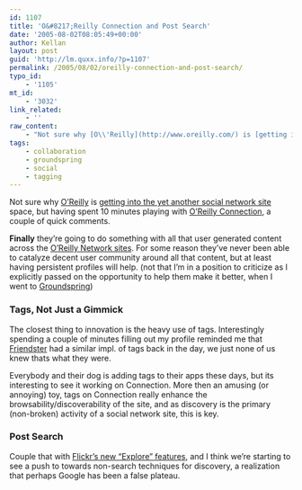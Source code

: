 ```yaml
---
id: 1107
title: 'O&#8217;Reilly Connection and Post Search'
date: '2005-08-02T08:05:49+00:00'
author: Kellan
layout: post
guid: 'http://lm.quxx.info/?p=1107'
permalink: /2005/08/02/oreilly-connection-and-post-search/
typo_id:
    - '1105'
mt_id:
    - '3032'
link_related:
    - ''
raw_content:
    - "Not sure why [O\\'Reilly](http://www.oreilly.com/) is [getting into the yet another social network site](http://radar.oreilly.com/archives/2005/08/oreilly_connect.html) space, but having spent 10 minutes playing with [O\\'Reilly Connection](http://connection.oreilly.com/), a couple of quick comments.  \n\n**Finally** they\\'re going to do something with all that user generated content across the [O\\'Reilly Network sites](http://www.oreillynet.com/).  For some reason they\\'ve never been able to catalyze decent user community around all that content, but at least having persistent profiles will help. (not that I\\'m in a position to criticize as I explicitly passed on the opportunity to help them make it better, when I went to [Groundspring](http://groundspring.org))\n\n### Tags, Not Just a Gimmick\n\nThe closest thing to innovation is the heavy use of tags.  Interestingly spending a couple of minutes filling out my profile reminded me that [Friendster](http://www.friendster.com/) had a similar impl. of tags back in the day, we just none of us knew thats what they were.\n\nEverybody and their dog is adding tags to their apps these days, but its interesting to see it working on Connection.  More then an amusing (or annoying) toy, tags on Connection really enhance the browsability/discoverability of the site, and as discovery is the primary (non-broken) activity of a social network site, this is key.\n\n### Post  Search\n\nCouple that with [Flickr\\'s new \\\"Explore\\\" features](http://flickr.com/explore/), and I think we\\'re starting to see a push to towards non-search techniques for discovery, a realization that perhaps Google has been a false plateau."
tags:
    - collaboration
    - groundspring
    - social
    - tagging
---
```


Not sure why [O’Reilly](http://www.oreilly.com/) is [getting into the yet another social network site](http://radar.oreilly.com/archives/2005/08/oreilly\_connect.html) space, but having spent 10 minutes playing with [O’Reilly Connection](http://connection.oreilly.com/), a couple of quick comments.

**Finally** they’re going to do something with all that user generated content across the [O’Reilly Network sites](http://www.oreillynet.com/). For some reason they’ve never been able to catalyze decent user community around all that content, but at least having persistent profiles will help. (not that I’m in a position to criticize as I explicitly passed on the opportunity to help them make it better, when I went to [Groundspring](http://groundspring.org))

### Tags, Not Just a Gimmick

The closest thing to innovation is the heavy use of tags. Interestingly spending a couple of minutes filling out my profile reminded me that [Friendster](http://www.friendster.com/) had a similar impl. of tags back in the day, we just none of us knew thats what they were.

Everybody and their dog is adding tags to their apps these days, but its interesting to see it working on Connection. More then an amusing (or annoying) toy, tags on Connection really enhance the browsability/discoverability of the site, and as discovery is the primary (non-broken) activity of a social network site, this is key.

### Post Search

Couple that with [Flickr’s new “Explore” features](http://flickr.com/explore/), and I think we’re starting to see a push to towards non-search techniques for discovery, a realization that perhaps Google has been a false plateau.
